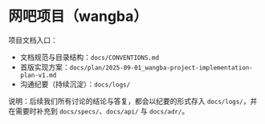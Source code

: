 # 网吧项目（wangba）

项目文档入口：

- 文档规范与目录结构：`docs/CONVENTIONS.md`
- 首版实现方案：`docs/plan/2025-09-01_wangba-project-implementation-plan-v1.md`
- 沟通纪要（持续沉淀）：`docs/logs/`

说明：后续我们所有讨论的结论与答复，都会以纪要的形式存入 `docs/logs/`，并在需要时补充到 `docs/specs/`、`docs/api/` 与 `docs/adr/`。
